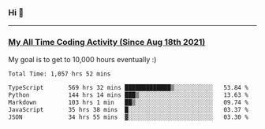 ### Hi 🙂

---

### <a href="https://wakatime.com/@Eroxl">My All Time Coding Activity (Since Aug 18th 2021)</a>
My goal is to get to 10,000 hours eventually :)
<!--START_SECTION:waka-->

```txt
Total Time: 1,057 hrs 52 mins

TypeScript       569 hrs 32 mins █████████████▒░░░░░░░░░░░   53.84 %
Python           144 hrs 14 mins ███▒░░░░░░░░░░░░░░░░░░░░░   13.63 %
Markdown         103 hrs 1 min   ██▒░░░░░░░░░░░░░░░░░░░░░░   09.74 %
JavaScript       35 hrs 38 mins  █░░░░░░░░░░░░░░░░░░░░░░░░   03.37 %
JSON             34 hrs 55 mins  ▓░░░░░░░░░░░░░░░░░░░░░░░░   03.30 %
```

<!--END_SECTION:waka-->

